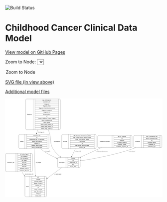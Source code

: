<link rel='stylesheet' href="assets/style.css">
<link rel='stylesheet' href="https://unpkg.com/leaflet@1.5.1/dist/leaflet.css" integrity="sha512-xwE/Az9zrjBIphAcBb3F6JVqxf46+CDLwfLMHloNu6KEQCAWi6HcDUbeOfBIptF7tcCzusKFjFw2yuvEpDL9wQ==" crossorigin="">
<script type="text/javascript" src="https://code.jquery.com/jquery-3.2.1.min.js"></script>
<script type="text/javascript"  src="https://unpkg.com/leaflet@1.5.1/dist/leaflet.js"></script>
<script type="text/javascript" src="assets/actions.js"></script>

![Build Status](https://github.com/CBIIT/c3d-model/actions/workflows/model-test-and-deploy.yml/badge.svg)

# Childhood Cancer Clinical Data Model

[View model on GitHub Pages](https://cbiit.github.io/c3d-model/)


Zoom to Node: <select id="node_select">
  <option value="">Zoom to Node</option>
</select>
<div id="model"></div>

<p>
<a href="./model-desc/c3d-model.svg">SVG file (in view above)</a>
<p>
<a href="./model-desc">Additional model files</a>
<div id='graph' style='display:off;'>
<svg width="1760pt" height="1108pt"
 viewBox="0.00 0.00 1759.50 1108.00" xmlns="http://www.w3.org/2000/svg" xmlns:xlink="http://www.w3.org/1999/xlink">
<g id="graph0" class="graph" transform="scale(1 1) rotate(0) translate(4 1104)">
<title>Perl</title>
<polygon fill="#ffffff" stroke="transparent" points="-4,4 -4,-1104 1755.5,-1104 1755.5,4 -4,4"/>
<!-- sample -->
<g id="node1" class="node">
<title>sample</title>
<path fill="none" stroke="#000000" d="M159.5,-541.5C159.5,-541.5 473.5,-541.5 473.5,-541.5 479.5,-541.5 485.5,-547.5 485.5,-553.5 485.5,-553.5 485.5,-690.5 485.5,-690.5 485.5,-696.5 479.5,-702.5 473.5,-702.5 473.5,-702.5 159.5,-702.5 159.5,-702.5 153.5,-702.5 147.5,-696.5 147.5,-690.5 147.5,-690.5 147.5,-553.5 147.5,-553.5 147.5,-547.5 153.5,-541.5 159.5,-541.5"/>
<text text-anchor="middle" x="181.5" y="-618.3" font-family="Times,serif" font-size="14.00" fill="#000000">sample</text>
<polyline fill="none" stroke="#000000" points="215.5,-541.5 215.5,-702.5 "/>
<text text-anchor="middle" x="226" y="-618.3" font-family="Times,serif" font-size="14.00" fill="#000000"> </text>
<polyline fill="none" stroke="#000000" points="236.5,-541.5 236.5,-702.5 "/>
<text text-anchor="middle" x="350.5" y="-687.3" font-family="Times,serif" font-size="14.00" fill="#000000">anatomic_site</text>
<polyline fill="none" stroke="#000000" points="236.5,-679.5 464.5,-679.5 "/>
<text text-anchor="middle" x="350.5" y="-664.3" font-family="Times,serif" font-size="14.00" fill="#000000">id</text>
<polyline fill="none" stroke="#000000" points="236.5,-656.5 464.5,-656.5 "/>
<text text-anchor="middle" x="350.5" y="-641.3" font-family="Times,serif" font-size="14.00" fill="#000000">participant_age_at_collection</text>
<polyline fill="none" stroke="#000000" points="236.5,-633.5 464.5,-633.5 "/>
<text text-anchor="middle" x="350.5" y="-618.3" font-family="Times,serif" font-size="14.00" fill="#000000">sample_description</text>
<polyline fill="none" stroke="#000000" points="236.5,-610.5 464.5,-610.5 "/>
<text text-anchor="middle" x="350.5" y="-595.3" font-family="Times,serif" font-size="14.00" fill="#000000">sample_id</text>
<polyline fill="none" stroke="#000000" points="236.5,-587.5 464.5,-587.5 "/>
<text text-anchor="middle" x="350.5" y="-572.3" font-family="Times,serif" font-size="14.00" fill="#000000">sample_tumor_status</text>
<polyline fill="none" stroke="#000000" points="236.5,-564.5 464.5,-564.5 "/>
<text text-anchor="middle" x="350.5" y="-549.3" font-family="Times,serif" font-size="14.00" fill="#000000">tumor_classification</text>
<polyline fill="none" stroke="#000000" points="464.5,-541.5 464.5,-702.5 "/>
<text text-anchor="middle" x="475" y="-618.3" font-family="Times,serif" font-size="14.00" fill="#000000"> </text>
</g>
<!-- participant -->
<g id="node5" class="node">
<title>participant</title>
<path fill="none" stroke="#000000" d="M593,-328.5C593,-328.5 824,-328.5 824,-328.5 830,-328.5 836,-334.5 836,-340.5 836,-340.5 836,-431.5 836,-431.5 836,-437.5 830,-443.5 824,-443.5 824,-443.5 593,-443.5 593,-443.5 587,-443.5 581,-437.5 581,-431.5 581,-431.5 581,-340.5 581,-340.5 581,-334.5 587,-328.5 593,-328.5"/>
<text text-anchor="middle" x="629" y="-382.3" font-family="Times,serif" font-size="14.00" fill="#000000">participant</text>
<polyline fill="none" stroke="#000000" points="677,-328.5 677,-443.5 "/>
<text text-anchor="middle" x="687.5" y="-382.3" font-family="Times,serif" font-size="14.00" fill="#000000"> </text>
<polyline fill="none" stroke="#000000" points="698,-328.5 698,-443.5 "/>
<text text-anchor="middle" x="756.5" y="-428.3" font-family="Times,serif" font-size="14.00" fill="#000000">ethnicity</text>
<polyline fill="none" stroke="#000000" points="698,-420.5 815,-420.5 "/>
<text text-anchor="middle" x="756.5" y="-405.3" font-family="Times,serif" font-size="14.00" fill="#000000">id</text>
<polyline fill="none" stroke="#000000" points="698,-397.5 815,-397.5 "/>
<text text-anchor="middle" x="756.5" y="-382.3" font-family="Times,serif" font-size="14.00" fill="#000000">participant_id</text>
<polyline fill="none" stroke="#000000" points="698,-374.5 815,-374.5 "/>
<text text-anchor="middle" x="756.5" y="-359.3" font-family="Times,serif" font-size="14.00" fill="#000000">race</text>
<polyline fill="none" stroke="#000000" points="698,-351.5 815,-351.5 "/>
<text text-anchor="middle" x="756.5" y="-336.3" font-family="Times,serif" font-size="14.00" fill="#000000">sex_at_birth</text>
<polyline fill="none" stroke="#000000" points="815,-328.5 815,-443.5 "/>
<text text-anchor="middle" x="825.5" y="-382.3" font-family="Times,serif" font-size="14.00" fill="#000000"> </text>
</g>
<!-- sample&#45;&gt;participant -->
<g id="edge2" class="edge">
<title>sample&#45;&gt;participant</title>
<path fill="none" stroke="#000000" d="M392.5211,-541.2492C405.8565,-529.2776 420.096,-517.7181 434.5,-508 476.4992,-479.664 526.1528,-455.2442 571.5756,-435.8569"/>
<polygon fill="#000000" stroke="#000000" points="573.0473,-439.0348 580.8995,-431.9219 570.3255,-432.5856 573.0473,-439.0348"/>
<text text-anchor="middle" x="471" y="-511.8" font-family="Times,serif" font-size="14.00" fill="#000000">of_sample</text>
</g>
<!-- study -->
<g id="node6" class="node">
<title>study</title>
<path fill="none" stroke="#000000" d="M228,-.5C228,-.5 447,-.5 447,-.5 453,-.5 459,-6.5 459,-12.5 459,-12.5 459,-218.5 459,-218.5 459,-224.5 453,-230.5 447,-230.5 447,-230.5 228,-230.5 228,-230.5 222,-230.5 216,-224.5 216,-218.5 216,-218.5 216,-12.5 216,-12.5 216,-6.5 222,-.5 228,-.5"/>
<text text-anchor="middle" x="244" y="-111.8" font-family="Times,serif" font-size="14.00" fill="#000000">study</text>
<polyline fill="none" stroke="#000000" points="272,-.5 272,-230.5 "/>
<text text-anchor="middle" x="282.5" y="-111.8" font-family="Times,serif" font-size="14.00" fill="#000000"> </text>
<polyline fill="none" stroke="#000000" points="293,-.5 293,-230.5 "/>
<text text-anchor="middle" x="365.5" y="-215.3" font-family="Times,serif" font-size="14.00" fill="#000000">acl</text>
<polyline fill="none" stroke="#000000" points="293,-207.5 438,-207.5 "/>
<text text-anchor="middle" x="365.5" y="-192.3" font-family="Times,serif" font-size="14.00" fill="#000000">consent</text>
<polyline fill="none" stroke="#000000" points="293,-184.5 438,-184.5 "/>
<text text-anchor="middle" x="365.5" y="-169.3" font-family="Times,serif" font-size="14.00" fill="#000000">consent_number</text>
<polyline fill="none" stroke="#000000" points="293,-161.5 438,-161.5 "/>
<text text-anchor="middle" x="365.5" y="-146.3" font-family="Times,serif" font-size="14.00" fill="#000000">dbgap_accession</text>
<polyline fill="none" stroke="#000000" points="293,-138.5 438,-138.5 "/>
<text text-anchor="middle" x="365.5" y="-123.3" font-family="Times,serif" font-size="14.00" fill="#000000">external_url</text>
<polyline fill="none" stroke="#000000" points="293,-115.5 438,-115.5 "/>
<text text-anchor="middle" x="365.5" y="-100.3" font-family="Times,serif" font-size="14.00" fill="#000000">id</text>
<polyline fill="none" stroke="#000000" points="293,-92.5 438,-92.5 "/>
<text text-anchor="middle" x="365.5" y="-77.3" font-family="Times,serif" font-size="14.00" fill="#000000">study_acronym</text>
<polyline fill="none" stroke="#000000" points="293,-69.5 438,-69.5 "/>
<text text-anchor="middle" x="365.5" y="-54.3" font-family="Times,serif" font-size="14.00" fill="#000000">study_description</text>
<polyline fill="none" stroke="#000000" points="293,-46.5 438,-46.5 "/>
<text text-anchor="middle" x="365.5" y="-31.3" font-family="Times,serif" font-size="14.00" fill="#000000">study_id</text>
<polyline fill="none" stroke="#000000" points="293,-23.5 438,-23.5 "/>
<text text-anchor="middle" x="365.5" y="-8.3" font-family="Times,serif" font-size="14.00" fill="#000000">study_name</text>
<polyline fill="none" stroke="#000000" points="438,-.5 438,-230.5 "/>
<text text-anchor="middle" x="448.5" y="-111.8" font-family="Times,serif" font-size="14.00" fill="#000000"> </text>
</g>
<!-- sample&#45;&gt;study -->
<g id="edge3" class="edge">
<title>sample&#45;&gt;study</title>
<path fill="none" stroke="#000000" d="M319.8391,-541.4637C323.1944,-460.537 328.413,-334.6694 332.3087,-240.7103"/>
<polygon fill="#000000" stroke="#000000" points="335.8117,-240.7067 332.7291,-230.5703 328.8177,-240.4167 335.8117,-240.7067"/>
<text text-anchor="middle" x="367" y="-382.3" font-family="Times,serif" font-size="14.00" fill="#000000">of_sample</text>
</g>
<!-- treatment -->
<g id="node2" class="node">
<title>treatment</title>
<path fill="none" stroke="#000000" d="M1447.5,-553C1447.5,-553 1739.5,-553 1739.5,-553 1745.5,-553 1751.5,-559 1751.5,-565 1751.5,-565 1751.5,-679 1751.5,-679 1751.5,-685 1745.5,-691 1739.5,-691 1739.5,-691 1447.5,-691 1447.5,-691 1441.5,-691 1435.5,-685 1435.5,-679 1435.5,-679 1435.5,-565 1435.5,-565 1435.5,-559 1441.5,-553 1447.5,-553"/>
<text text-anchor="middle" x="1480" y="-618.3" font-family="Times,serif" font-size="14.00" fill="#000000">treatment</text>
<polyline fill="none" stroke="#000000" points="1524.5,-553 1524.5,-691 "/>
<text text-anchor="middle" x="1535" y="-618.3" font-family="Times,serif" font-size="14.00" fill="#000000"> </text>
<polyline fill="none" stroke="#000000" points="1545.5,-553 1545.5,-691 "/>
<text text-anchor="middle" x="1638" y="-675.8" font-family="Times,serif" font-size="14.00" fill="#000000">age_at_treatment_end</text>
<polyline fill="none" stroke="#000000" points="1545.5,-668 1730.5,-668 "/>
<text text-anchor="middle" x="1638" y="-652.8" font-family="Times,serif" font-size="14.00" fill="#000000">age_at_treatment_start</text>
<polyline fill="none" stroke="#000000" points="1545.5,-645 1730.5,-645 "/>
<text text-anchor="middle" x="1638" y="-629.8" font-family="Times,serif" font-size="14.00" fill="#000000">id</text>
<polyline fill="none" stroke="#000000" points="1545.5,-622 1730.5,-622 "/>
<text text-anchor="middle" x="1638" y="-606.8" font-family="Times,serif" font-size="14.00" fill="#000000">treatment_agent</text>
<polyline fill="none" stroke="#000000" points="1545.5,-599 1730.5,-599 "/>
<text text-anchor="middle" x="1638" y="-583.8" font-family="Times,serif" font-size="14.00" fill="#000000">treatment_id</text>
<polyline fill="none" stroke="#000000" points="1545.5,-576 1730.5,-576 "/>
<text text-anchor="middle" x="1638" y="-560.8" font-family="Times,serif" font-size="14.00" fill="#000000">treatment_type</text>
<polyline fill="none" stroke="#000000" points="1730.5,-553 1730.5,-691 "/>
<text text-anchor="middle" x="1741" y="-618.3" font-family="Times,serif" font-size="14.00" fill="#000000"> </text>
</g>
<!-- treatment&#45;&gt;participant -->
<g id="edge1" class="edge">
<title>treatment&#45;&gt;participant</title>
<path fill="none" stroke="#000000" d="M1457.9213,-552.9655C1447.4092,-548.624 1436.8573,-544.572 1426.5,-541 1229.9881,-473.2267 992.6274,-428.9187 846.1104,-405.6711"/>
<polygon fill="#000000" stroke="#000000" points="846.5794,-402.2019 836.1563,-404.102 845.4893,-409.1165 846.5794,-402.2019"/>
<text text-anchor="middle" x="1416.5" y="-511.8" font-family="Times,serif" font-size="14.00" fill="#000000">of_treatment</text>
</g>
<!-- reference_file -->
<g id="node3" class="node">
<title>reference_file</title>
<path fill="none" stroke="#000000" d="M12,-282.5C12,-282.5 289,-282.5 289,-282.5 295,-282.5 301,-288.5 301,-294.5 301,-294.5 301,-477.5 301,-477.5 301,-483.5 295,-489.5 289,-489.5 289,-489.5 12,-489.5 12,-489.5 6,-489.5 0,-483.5 0,-477.5 0,-477.5 0,-294.5 0,-294.5 0,-288.5 6,-282.5 12,-282.5"/>
<text text-anchor="middle" x="58" y="-382.3" font-family="Times,serif" font-size="14.00" fill="#000000">reference_file</text>
<polyline fill="none" stroke="#000000" points="116,-282.5 116,-489.5 "/>
<text text-anchor="middle" x="126.5" y="-382.3" font-family="Times,serif" font-size="14.00" fill="#000000"> </text>
<polyline fill="none" stroke="#000000" points="137,-282.5 137,-489.5 "/>
<text text-anchor="middle" x="208.5" y="-474.3" font-family="Times,serif" font-size="14.00" fill="#000000">dcf_indexd_guid</text>
<polyline fill="none" stroke="#000000" points="137,-466.5 280,-466.5 "/>
<text text-anchor="middle" x="208.5" y="-451.3" font-family="Times,serif" font-size="14.00" fill="#000000">file_category</text>
<polyline fill="none" stroke="#000000" points="137,-443.5 280,-443.5 "/>
<text text-anchor="middle" x="208.5" y="-428.3" font-family="Times,serif" font-size="14.00" fill="#000000">file_description</text>
<polyline fill="none" stroke="#000000" points="137,-420.5 280,-420.5 "/>
<text text-anchor="middle" x="208.5" y="-405.3" font-family="Times,serif" font-size="14.00" fill="#000000">file_name</text>
<polyline fill="none" stroke="#000000" points="137,-397.5 280,-397.5 "/>
<text text-anchor="middle" x="208.5" y="-382.3" font-family="Times,serif" font-size="14.00" fill="#000000">file_size</text>
<polyline fill="none" stroke="#000000" points="137,-374.5 280,-374.5 "/>
<text text-anchor="middle" x="208.5" y="-359.3" font-family="Times,serif" font-size="14.00" fill="#000000">file_type</text>
<polyline fill="none" stroke="#000000" points="137,-351.5 280,-351.5 "/>
<text text-anchor="middle" x="208.5" y="-336.3" font-family="Times,serif" font-size="14.00" fill="#000000">md5sum</text>
<polyline fill="none" stroke="#000000" points="137,-328.5 280,-328.5 "/>
<text text-anchor="middle" x="208.5" y="-313.3" font-family="Times,serif" font-size="14.00" fill="#000000">reference_file_id</text>
<polyline fill="none" stroke="#000000" points="137,-305.5 280,-305.5 "/>
<text text-anchor="middle" x="208.5" y="-290.3" font-family="Times,serif" font-size="14.00" fill="#000000">reference_file_url</text>
<polyline fill="none" stroke="#000000" points="280,-282.5 280,-489.5 "/>
<text text-anchor="middle" x="290.5" y="-382.3" font-family="Times,serif" font-size="14.00" fill="#000000"> </text>
</g>
<!-- reference_file&#45;&gt;study -->
<g id="edge9" class="edge">
<title>reference_file&#45;&gt;study</title>
<path fill="none" stroke="#000000" d="M184.3443,-282.272C189.7244,-270.6824 195.7704,-259.3419 202.5,-249 204.8259,-245.4257 207.2614,-241.8716 209.7897,-238.345"/>
<polygon fill="#000000" stroke="#000000" points="212.7066,-240.2873 215.8491,-230.1692 207.0828,-236.1192 212.7066,-240.2873"/>
<text text-anchor="middle" x="263" y="-252.8" font-family="Times,serif" font-size="14.00" fill="#000000">of_reference_file</text>
</g>
<!-- diagnosis -->
<g id="node4" class="node">
<title>diagnosis</title>
<path fill="none" stroke="#000000" d="M237,-754.5C237,-754.5 602,-754.5 602,-754.5 608,-754.5 614,-760.5 614,-766.5 614,-766.5 614,-1087.5 614,-1087.5 614,-1093.5 608,-1099.5 602,-1099.5 602,-1099.5 237,-1099.5 237,-1099.5 231,-1099.5 225,-1093.5 225,-1087.5 225,-1087.5 225,-766.5 225,-766.5 225,-760.5 231,-754.5 237,-754.5"/>
<text text-anchor="middle" x="267" y="-923.3" font-family="Times,serif" font-size="14.00" fill="#000000">diagnosis</text>
<polyline fill="none" stroke="#000000" points="309,-754.5 309,-1099.5 "/>
<text text-anchor="middle" x="319.5" y="-923.3" font-family="Times,serif" font-size="14.00" fill="#000000"> </text>
<polyline fill="none" stroke="#000000" points="330,-754.5 330,-1099.5 "/>
<text text-anchor="middle" x="461.5" y="-1084.3" font-family="Times,serif" font-size="14.00" fill="#000000">age_at_diagnosis</text>
<polyline fill="none" stroke="#000000" points="330,-1076.5 593,-1076.5 "/>
<text text-anchor="middle" x="461.5" y="-1061.3" font-family="Times,serif" font-size="14.00" fill="#000000">anatomic_site</text>
<polyline fill="none" stroke="#000000" points="330,-1053.5 593,-1053.5 "/>
<text text-anchor="middle" x="461.5" y="-1038.3" font-family="Times,serif" font-size="14.00" fill="#000000">diagnosis</text>
<polyline fill="none" stroke="#000000" points="330,-1030.5 593,-1030.5 "/>
<text text-anchor="middle" x="461.5" y="-1015.3" font-family="Times,serif" font-size="14.00" fill="#000000">diagnosis_basis</text>
<polyline fill="none" stroke="#000000" points="330,-1007.5 593,-1007.5 "/>
<text text-anchor="middle" x="461.5" y="-992.3" font-family="Times,serif" font-size="14.00" fill="#000000">diagnosis_classification_system</text>
<polyline fill="none" stroke="#000000" points="330,-984.5 593,-984.5 "/>
<text text-anchor="middle" x="461.5" y="-969.3" font-family="Times,serif" font-size="14.00" fill="#000000">diagnosis_comment</text>
<polyline fill="none" stroke="#000000" points="330,-961.5 593,-961.5 "/>
<text text-anchor="middle" x="461.5" y="-946.3" font-family="Times,serif" font-size="14.00" fill="#000000">diagnosis_id</text>
<polyline fill="none" stroke="#000000" points="330,-938.5 593,-938.5 "/>
<text text-anchor="middle" x="461.5" y="-923.3" font-family="Times,serif" font-size="14.00" fill="#000000">disease_phase</text>
<polyline fill="none" stroke="#000000" points="330,-915.5 593,-915.5 "/>
<text text-anchor="middle" x="461.5" y="-900.3" font-family="Times,serif" font-size="14.00" fill="#000000">id</text>
<polyline fill="none" stroke="#000000" points="330,-892.5 593,-892.5 "/>
<text text-anchor="middle" x="461.5" y="-877.3" font-family="Times,serif" font-size="14.00" fill="#000000">toronto_childhood_cancer_staging</text>
<polyline fill="none" stroke="#000000" points="330,-869.5 593,-869.5 "/>
<text text-anchor="middle" x="461.5" y="-854.3" font-family="Times,serif" font-size="14.00" fill="#000000">tumor_classification</text>
<polyline fill="none" stroke="#000000" points="330,-846.5 593,-846.5 "/>
<text text-anchor="middle" x="461.5" y="-831.3" font-family="Times,serif" font-size="14.00" fill="#000000">tumor_grade</text>
<polyline fill="none" stroke="#000000" points="330,-823.5 593,-823.5 "/>
<text text-anchor="middle" x="461.5" y="-808.3" font-family="Times,serif" font-size="14.00" fill="#000000">tumor_stage_clinical_m</text>
<polyline fill="none" stroke="#000000" points="330,-800.5 593,-800.5 "/>
<text text-anchor="middle" x="461.5" y="-785.3" font-family="Times,serif" font-size="14.00" fill="#000000">tumor_stage_clinical_n</text>
<polyline fill="none" stroke="#000000" points="330,-777.5 593,-777.5 "/>
<text text-anchor="middle" x="461.5" y="-762.3" font-family="Times,serif" font-size="14.00" fill="#000000">tumor_stage_clinical_t</text>
<polyline fill="none" stroke="#000000" points="593,-754.5 593,-1099.5 "/>
<text text-anchor="middle" x="603.5" y="-923.3" font-family="Times,serif" font-size="14.00" fill="#000000"> </text>
</g>
<!-- diagnosis&#45;&gt;sample -->
<g id="edge5" class="edge">
<title>diagnosis&#45;&gt;sample</title>
<path fill="none" stroke="#000000" d="M361.2279,-754.4468C356.3564,-740.0214 351.5671,-725.8396 347.0386,-712.4299"/>
<polygon fill="#000000" stroke="#000000" points="350.3054,-711.164 343.7898,-702.8095 343.6733,-713.4037 350.3054,-711.164"/>
<text text-anchor="middle" x="398" y="-724.8" font-family="Times,serif" font-size="14.00" fill="#000000">of_diagnosis</text>
</g>
<!-- diagnosis&#45;&gt;participant -->
<g id="edge4" class="edge">
<title>diagnosis&#45;&gt;participant</title>
<path fill="none" stroke="#000000" d="M479.3489,-754.2078C484.7148,-736.9811 489.8636,-719.6953 494.5,-703 514.2356,-631.9331 492.8,-604.3933 530.5,-541 551.1689,-506.2447 582.3524,-475.2524 612.8729,-450.2864"/>
<polygon fill="#000000" stroke="#000000" points="615.4226,-452.7279 621.0312,-443.7393 611.0414,-447.2685 615.4226,-452.7279"/>
<text text-anchor="middle" x="575" y="-618.3" font-family="Times,serif" font-size="14.00" fill="#000000">of_diagnosis</text>
</g>
<!-- participant&#45;&gt;study -->
<g id="edge6" class="edge">
<title>participant&#45;&gt;study</title>
<path fill="none" stroke="#000000" d="M629.3662,-328.3027C582.3039,-293.9891 521.4454,-249.6166 467.4888,-210.2762"/>
<polygon fill="#000000" stroke="#000000" points="469.379,-207.3228 459.2366,-204.2595 465.2549,-212.979 469.379,-207.3228"/>
<text text-anchor="middle" x="585" y="-252.8" font-family="Times,serif" font-size="14.00" fill="#000000">of_participant</text>
</g>
<!-- survival -->
<g id="node7" class="node">
<title>survival</title>
<path fill="none" stroke="#000000" d="M641,-541.5C641,-541.5 1002,-541.5 1002,-541.5 1008,-541.5 1014,-547.5 1014,-553.5 1014,-553.5 1014,-690.5 1014,-690.5 1014,-696.5 1008,-702.5 1002,-702.5 1002,-702.5 641,-702.5 641,-702.5 635,-702.5 629,-696.5 629,-690.5 629,-690.5 629,-553.5 629,-553.5 629,-547.5 635,-541.5 641,-541.5"/>
<text text-anchor="middle" x="666" y="-618.3" font-family="Times,serif" font-size="14.00" fill="#000000">survival</text>
<polyline fill="none" stroke="#000000" points="703,-541.5 703,-702.5 "/>
<text text-anchor="middle" x="713.5" y="-618.3" font-family="Times,serif" font-size="14.00" fill="#000000"> </text>
<polyline fill="none" stroke="#000000" points="724,-541.5 724,-702.5 "/>
<text text-anchor="middle" x="858.5" y="-687.3" font-family="Times,serif" font-size="14.00" fill="#000000">age_at_event_free_survival_status</text>
<polyline fill="none" stroke="#000000" points="724,-679.5 993,-679.5 "/>
<text text-anchor="middle" x="858.5" y="-664.3" font-family="Times,serif" font-size="14.00" fill="#000000">age_at_last_known_survival_status</text>
<polyline fill="none" stroke="#000000" points="724,-656.5 993,-656.5 "/>
<text text-anchor="middle" x="858.5" y="-641.3" font-family="Times,serif" font-size="14.00" fill="#000000">event_free_survival_status</text>
<polyline fill="none" stroke="#000000" points="724,-633.5 993,-633.5 "/>
<text text-anchor="middle" x="858.5" y="-618.3" font-family="Times,serif" font-size="14.00" fill="#000000">first_event</text>
<polyline fill="none" stroke="#000000" points="724,-610.5 993,-610.5 "/>
<text text-anchor="middle" x="858.5" y="-595.3" font-family="Times,serif" font-size="14.00" fill="#000000">id</text>
<polyline fill="none" stroke="#000000" points="724,-587.5 993,-587.5 "/>
<text text-anchor="middle" x="858.5" y="-572.3" font-family="Times,serif" font-size="14.00" fill="#000000">last_known_survival_status</text>
<polyline fill="none" stroke="#000000" points="724,-564.5 993,-564.5 "/>
<text text-anchor="middle" x="858.5" y="-549.3" font-family="Times,serif" font-size="14.00" fill="#000000">survival_id</text>
<polyline fill="none" stroke="#000000" points="993,-541.5 993,-702.5 "/>
<text text-anchor="middle" x="1003.5" y="-618.3" font-family="Times,serif" font-size="14.00" fill="#000000"> </text>
</g>
<!-- survival&#45;&gt;participant -->
<g id="edge8" class="edge">
<title>survival&#45;&gt;participant</title>
<path fill="none" stroke="#000000" d="M782.9279,-541.4423C769.1417,-512.6498 753.7668,-480.5394 740.5864,-453.0124"/>
<polygon fill="#000000" stroke="#000000" points="743.6817,-451.3722 736.2062,-443.8643 737.3681,-454.3952 743.6817,-451.3722"/>
<text text-anchor="middle" x="812" y="-511.8" font-family="Times,serif" font-size="14.00" fill="#000000">of_survival</text>
</g>
<!-- treatment_response -->
<g id="node8" class="node">
<title>treatment_response</title>
<path fill="none" stroke="#000000" d="M1044,-553C1044,-553 1405,-553 1405,-553 1411,-553 1417,-559 1417,-565 1417,-565 1417,-679 1417,-679 1417,-685 1411,-691 1405,-691 1405,-691 1044,-691 1044,-691 1038,-691 1032,-685 1032,-679 1032,-679 1032,-565 1032,-565 1032,-559 1038,-553 1044,-553"/>
<text text-anchor="middle" x="1112.5" y="-618.3" font-family="Times,serif" font-size="14.00" fill="#000000">treatment_response</text>
<polyline fill="none" stroke="#000000" points="1193,-553 1193,-691 "/>
<text text-anchor="middle" x="1203.5" y="-618.3" font-family="Times,serif" font-size="14.00" fill="#000000"> </text>
<polyline fill="none" stroke="#000000" points="1214,-553 1214,-691 "/>
<text text-anchor="middle" x="1305" y="-675.8" font-family="Times,serif" font-size="14.00" fill="#000000">age_at_response</text>
<polyline fill="none" stroke="#000000" points="1214,-668 1396,-668 "/>
<text text-anchor="middle" x="1305" y="-652.8" font-family="Times,serif" font-size="14.00" fill="#000000">id</text>
<polyline fill="none" stroke="#000000" points="1214,-645 1396,-645 "/>
<text text-anchor="middle" x="1305" y="-629.8" font-family="Times,serif" font-size="14.00" fill="#000000">response</text>
<polyline fill="none" stroke="#000000" points="1214,-622 1396,-622 "/>
<text text-anchor="middle" x="1305" y="-606.8" font-family="Times,serif" font-size="14.00" fill="#000000">response_category</text>
<polyline fill="none" stroke="#000000" points="1214,-599 1396,-599 "/>
<text text-anchor="middle" x="1305" y="-583.8" font-family="Times,serif" font-size="14.00" fill="#000000">response_system</text>
<polyline fill="none" stroke="#000000" points="1214,-576 1396,-576 "/>
<text text-anchor="middle" x="1305" y="-560.8" font-family="Times,serif" font-size="14.00" fill="#000000">treatment_response_id</text>
<polyline fill="none" stroke="#000000" points="1396,-553 1396,-691 "/>
<text text-anchor="middle" x="1406.5" y="-618.3" font-family="Times,serif" font-size="14.00" fill="#000000"> </text>
</g>
<!-- treatment_response&#45;&gt;participant -->
<g id="edge7" class="edge">
<title>treatment_response&#45;&gt;participant</title>
<path fill="none" stroke="#000000" d="M1073.517,-552.9458C1000.7906,-519.6833 914.2753,-480.1143 843.7294,-447.8491"/>
<polygon fill="#000000" stroke="#000000" points="844.8763,-444.525 834.3266,-443.5486 841.9648,-450.8908 844.8763,-444.525"/>
<text text-anchor="middle" x="1080.5" y="-511.8" font-family="Times,serif" font-size="14.00" fill="#000000">of_treatment_response</text>
</g>
</g>
</svg>
</div>
